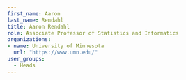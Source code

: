 ```yaml
---
first_name: Aaron
last_name: Rendahl
title: Aaron Rendahl
role: Associate Professor of Statistics and Informatics
organizations:
- name: University of Minnesota
  url: "https://www.umn.edu/"
user_groups:
  - Heads
---
```

